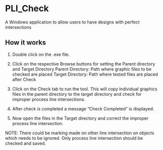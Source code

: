 # PLI_Check
A Windows application to allow users to have designs with perfect intersections

## How it works
1.	Double click on the .exe file.
 
2. Click on the respective Browse buttons for setting the Parent directory and Target Directory
Parent Directory: Path where graphic files to be checked are placed
Target Directory: Path where tested files are placed after Check

3. Click on the Check tab to run the tool.
This will copy individual graphics files in the parent directory to the target directory and check for improper process line intersections.

4. After check is completed a message “Check Completed” is displayed.

5. Now open the files in the Target directory and correct the improper process line intersection.

NOTE: There could be marking made on other line intersection on objects which needs to be ignored. Only process line intersection should be checked and saved.

